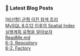 

### 📕 Latest Blog Posts   

<a href ="https://gilbert9172.tistory.com/142"> [비선형] 균형 이진 탐색 트리 </a> <br><a href ="https://gilbert9172.tistory.com/141"> MySQL 8.0.12 이후의 Spatial Index </a> <br><a href ="https://gilbert9172.tistory.com/140"> 실행계획 유형을 알아보자 </a> <br><a href ="https://gilbert9172.tistory.com/139"> ReadMe.md </a> <br><a href ="https://gilbert9172.tistory.com/138"> 6-3. Repository </a> <br><a href ="https://gilbert9172.tistory.com/137"> 6-2. Factory </a> <br>